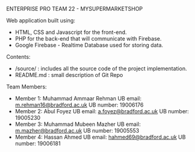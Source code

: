 ENTERPRISE PRO TEAM 22 - MYSUPERMARKETSHOP

Web application built using:
- HTML, CSS and Javascript for the front-end.
- PHP for the back-end that will communicate with Firebase.
- Google Firebase - Realtime Database used for storing data.

Contents:
- /source/ : includes all the source code of the project implementation.
- README.md : small description of Git Repo

Team Members:
- Member 1: Muhammad Ammaar Rehman 
UB email: m.rehman16@bradford.ac.uk 
UB number: 19006176
- Member 2: Abul Foyez 
UB email: a.foyez@bradford.ac.uk
UB number: 19005230
- Member 3: Muhammad Mubeen Mazher 
UB email: m.mazher@bradford.ac.uk
UB number: 19005553
- Member 4: Hassan Ahmed 
UB email: hahmed69@bradford.ac.uk
UB number: 19006181

